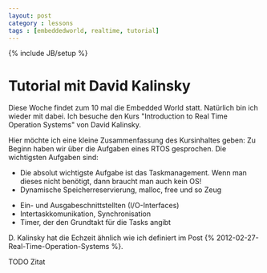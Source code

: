 ```yaml
---
layout: post
category : lessons
tags : [embeddedworld, realtime, tutorial]
---
```

{% include JB/setup %}

# Tutorial mit David Kalinsky

Diese Woche findet zum 10 mal die Embedded World statt. Natürlich bin ich wieder
mit dabei. Ich besuche den Kurs "Introduction to Real Time Operation Systems" 
von David Kalinsky. 

Hier möchte ich eine kleine Zusammenfassung des Kursinhaltes geben: 
Zu Beginn haben wir über die Aufgaben eines RTOS gesprochen. Die wichtigsten 
Aufgaben sind: 
- Die absolut wichtigste Aufgabe ist das Taskmanagement. Wenn man dieses nicht 
   benötigt, dann braucht man auch kein OS!
- Dynamische Speicherreservierung, malloc, free und so Zeug
* Ein- und Ausgabeschnittstellten (I/O-Interfaces)
* Intertaskkomunikation, Synchronisation
* Timer, der den Grundtakt für die Tasks angibt

D. Kalinsky hat die Echzeit ähnlich wie ich definiert im Post 
{% 2012-02-27-Real-Time-Operation-Systems %}. 

TODO Zitat


